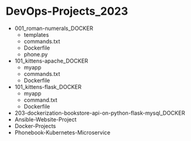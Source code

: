 # DevOps-Projects_2023
- 001_roman-numerals_DOCKER
  - templates
  - commands.txt
  - Dockerfile
  - phone.py
- 101_kittens-apache_DOCKER
  - myapp
  - commands.txt
  - Dockerfile
- 101_kittens-flask_DOCKER
  - myapp
  - command.txt
  - Dockerfile
- 203-dockerization-bookstore-api-on-python-flask-mysql_DOCKER
- Ansible-Website-Project
- Docker-Projects
- Phonebook-Kubernetes-Microservice

